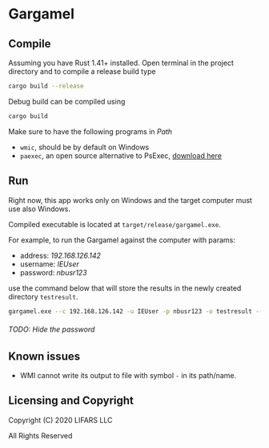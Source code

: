 Gargamel
========

Compile
-------

Assuming you have Rust 1.41+ installed.
Open terminal in the project directory and to compile a release build type

```bash
cargo build --release
```

Debug build can be compiled using

```bash
cargo build
```

Make sure to have the following programs in *Path*
* `wmic`, should be by default on Windows
* `paexec`, an open source alternative to PsExec, [download here](https://www.poweradmin.com/paexec/)

Run
---
Right now, this app works only on Windows and the target computer must use also Windows.

Compiled executable is located at `target/release/gargamel.exe`.

For example, to run the Gargamel against the computer with params:
* address: *192.168.126.142*
* username: *IEUser*
* password: *nbusr123*

use the command below that will store the results in the newly created directory `testresult`.
```bash
gargamel.exe --c 192.168.126.142 -u IEUser -p nbusr123 -o testresult --all
```

###### TODO: Hide the password

Known issues
------------
* WMI cannot write its output to file with symbol `-` in its path/name.

Licensing and Copyright
-----------------------
Copyright (C) 2020 LIFARS LLC

All Rights Reserved